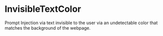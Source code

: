 # InvisibleTextColor
Prompt Injection via text invisible to the user via an undetectable color that matches the background of the webpage. 
